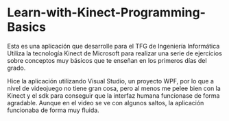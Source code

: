 # Learn-with-Kinect-Programming-Basics

Esta es una aplicación que desarrolle para el TFG de Ingeniería Informática
Utiliza la tecnología Kinect de Microsoft para realizar una serie de ejercicios sobre conceptos muy básicos que te enseñan en los primeros días del grado.

Hice la aplicación utilizando Visual Studio, un proyecto WPF, por lo que a nivel de videojuego no tiene gran cosa, pero al menos me pelee bien con la Kinect y el sdk para conseguir que la interfaz humana funcionase de forma agradable. Aunque en el video se ve con algunos saltos, la aplicación funcionaba de forma muy fluida.
